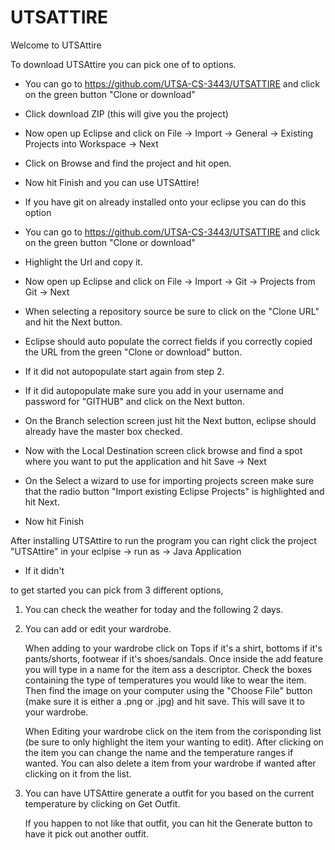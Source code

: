 # UTSATTIRE

Welcome to UTSAttire

To download  UTSAttire you can pick one of to options.

 - You can go to https://github.com/UTSA-CS-3443/UTSATTIRE and click on the green button "Clone or download"
 - Click download ZIP (this will give you the project)
 - Now open up Eclipse and click on File -> Import -> General -> Existing Projects into Workspace -> Next
 - Click on Browse and find the project and hit open.
 - Now hit Finish and you can use UTSAttire!
   
 - If you have git on already installed onto your eclipse you can do this option
 - You can go to https://github.com/UTSA-CS-3443/UTSATTIRE and click on the green button "Clone or download"
 - Highlight the Url and copy it.
 - Now open up Eclipse and click on File -> Import -> Git -> Projects from Git -> Next
 - When selecting a repository source be sure to click on the "Clone URL" and hit the Next button.
 - Eclipse should auto populate the correct fields if you correctly copied the URL from the green "Clone or download" button.
 - If it did not autopopulate start again from step 2.
 - If it did autopopulate make sure you add in your username and password for "GITHUB" and click on the Next button.
 - On the Branch selection screen just hit the Next button, eclipse should already have the master box checked.
 - Now with the Local Destination screen click browse and find a spot where you want to put the application and hit Save -> Next
 - On the Select a wizard to use for importing projects screen make sure that the radio button "Import existing Eclipse Projects"
   is highlighted and hit Next.
 - Now hit Finish
  
After installing UTSAttire to run the program you can right click the project "UTSAttire" in your eclpise -> run as -> Java Application
- If it didn't 

to get started you can pick from 3 different options,

1. You can check the weather for today and the following 2 days.

2. You can add or edit your wardrobe.

    When adding to your wardrobe click on Tops if it's a shirt, bottoms if it's pants/shorts, footwear if it's shoes/sandals.
        Once inside the add feature you will type in a name for the item ass a descriptor. Check the boxes containing the type of
        temperatures you would like to wear the item. Then find the image on your computer using the "Choose File" button (make
        sure it is either a .png or .jpg) and hit save. This will save it to your wardrobe.
    
    When Editing your wardrobe click on the item from the corisponding list (be sure to only highlight the item your wanting to edit).
        After clicking on the item you can change the name and the temperature ranges if wanted. You can also delete a item from your
        wardrobe if wanted after clicking on it from the list.
        
 3. You can have UTSAttire generate a outfit for you based on the current temperature by clicking on Get Outfit.
      
       If you happen to not like that outfit, you can hit the Generate button to have it pick out another outfit.

